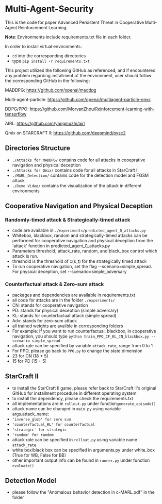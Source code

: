 # Multi-Agent-Security
This is the code for paper Advanced Persistent Threat in Cooperative Multi-Agent Reinforcement Learning. 

**Note**: Environments include requirements.txt file in each folder. 

In order to install virtual environments:

- `cd` into the corresponding directories 
- type `pip install -r requirements.txt`

This project utilized the following GitHub as referenced, and if encountered any problem regarding installment of the environment, user should follow the corresponding GitHub in the following: 

MADDPG: https://github.com/openai/maddpg

Multi-agent-particle: https://github.com/openai/multiagent-particle-envs

DDPG/PPO: https://github.com/MorvanZhou/Reinforcement-learning-with-tensorflow

AIRL: https://github.com/yangmuzhi/airl

Qmix on STARCRAFT II: https://github.com/deepmind/pysc2

## Directories Structure
- `./Attacks for MADDPG/` contains code for all attacks in cooeprative navigation and physical deception
- `./Attacks for Qmix/` contains code for all attacks in StarCraft II
- `./MARL_Detection/` contains code for the detection model and FGSM attack
- `./Demo Video/` contains the visualization of the attack in different environments

## Cooperative Navigation and Physical Deception
### Randomly-timed attack & Strategically-timed attack
- code are available in `./experiments/predicted_agent_0_attacks.py`
- Whitebox, blackbox, random and strategically-timed attacks can be performed for cooperative navigation and physical deception from the 'attack' function in predicted_agent_0_attacks.py
- Parameters threshold, attack_rate, random, and black_box control which attack is run.
- threshold is the threshold of c(s_t) for the strategically timed attack
- To run cooperative navigation, set the flag --scenario=simple_spread. For physical deception, set --scenario=simple_adversary

### Counterfactual attack & Zero-sum attack
- packages and dependencies are available in requirements.txt
- all code for attacks are in the folder `./experiments/`
- CN: stands for cooperative navigation
- PD: stands for physical deception (simple adversary)
- KL: stands for counterfactual attack (simple spread)
- Adv: stands for zero-sum attack
- all trained weights are availble in corresponding folders
- For example: if you want to run counterfactual, blackbox, in cooperative navigation, you should type
`python train_PPO_CF_KL_CN_blackbox.py --scenario simple_spread`
- attack rate can be specified by variable `attack_rate`, range from 0 to 1
- For PPO, please go back to `PPO.py` to change the state dimension
- 23 for CN (18 + 5)
- 15 for PD (15 + 5)

## StarCraft II
- to install the StarCraft II game, please refer back to StarCraft II's original GitHub for installment procedure in different operating system
- to install the dependency, please check the requirements.txt
- all implementations are in `rollout.py` under function`generate_episode()`
- attack name can be changed in `main.py` using variable args.attack_name:
- `'inverse_glob' for zero sum`
- `'counterfactual_RL' for counterfactual`
- `'strategic' for strategic`
- `'random' for random`
- attack rate can be specified in `rollout.py` using variable name `attack_rate`
- white box/black box can be specified in arguments.py under white_box (True for WB, False for BB)
- other important output info can be found in `runner.py` under function `evaluate()`

## Detection Model
- please follow the "Anomalous behavior detection in c-MARL.pdf" in the folder 
